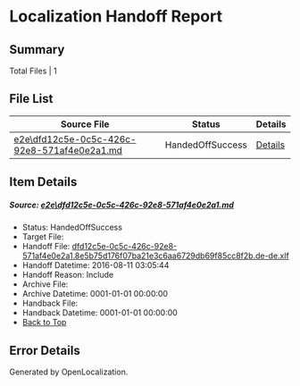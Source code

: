 # <a name='report-top'></a> Localization Handoff Report

## Summary
 Total Files | 1

## File List
 Source File | Status | Details 
 ----------- | ------ | ------- 
 [e2e\dfd12c5e-0c5c-426c-92e8-571af4e0e2a1.md](https://github.com/OpenLocalizationTestOrg/oltest/blob/6944bde0d88de3370169c3f480844fdb627639bb/e2e/dfd12c5e-0c5c-426c-92e8-571af4e0e2a1.md) | HandedOffSuccess | [Details](#36fc828da2ddc0be55ec4d83fc641294be7740e21)

## Item Details
##### <a name='36fc828da2ddc0be55ec4d83fc641294be7740e21'></a> Source: [e2e\dfd12c5e-0c5c-426c-92e8-571af4e0e2a1.md](https://github.com/OpenLocalizationTestOrg/oltest/blob/6944bde0d88de3370169c3f480844fdb627639bb/e2e/dfd12c5e-0c5c-426c-92e8-571af4e0e2a1.md)
* Status: HandedOffSuccess
* Target File: 
* Handoff File: [dfd12c5e-0c5c-426c-92e8-571af4e0e2a1.8e5b75d176f07ba21e3c6aa6729db69f85cc8f2b.de-de.xlf](https://github.com/OpenLocalizationTestOrg/olhandoff-e2e/blob/52fd68d8990d1dc5153fe299cfe02ea66b411bc8/ol-handoff/OpenLocalizationTestOrg/ol-test-dede/ci/ht/dfd12c5e-0c5c-426c-92e8-571af4e0e2a1.8e5b75d176f07ba21e3c6aa6729db69f85cc8f2b.de-de.xlf)
* Handoff Datetime: 2016-08-11 03:05:44
* Handoff Reason: Include
* Archive File: 
* Archive Datetime: 0001-01-01 00:00:00
* Handback File: 
* Handback Datetime: 0001-01-01 00:00:00
* [Back to Top](#report-top)


## Error Details

Generated by OpenLocalization.
